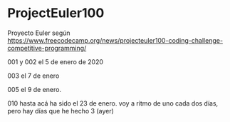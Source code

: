 # ProjectEuler100
Proyecto Euler según https://www.freecodecamp.org/news/projecteuler100-coding-challenge-competitive-programming/

001 y 002 el 5 de enero de 2020

003 el 7 de enero

005 el 9 de enero.

010 hasta acá ha sido el 23 de enero. voy a ritmo de uno cada dos días, pero hay días que he hecho 3 (ayer)
